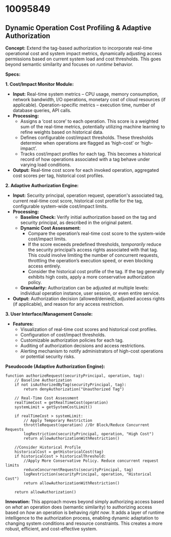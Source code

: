 # 10095849

## Dynamic Operation Cost Profiling & Adaptive Authorization

**Concept:** Extend the tag-based authorization to incorporate real-time operational cost and system impact metrics, dynamically adjusting access permissions based on current system load and cost thresholds. This goes beyond semantic similarity and focuses on *runtime* behavior.

**Specs:**

**1. Cost/Impact Monitor Module:**

*   **Input:** Real-time system metrics – CPU usage, memory consumption, network bandwidth, I/O operations, monetary cost of cloud resources (if applicable).  Operation-specific metrics – execution time, number of database queries, API calls.
*   **Processing:**
    *   Assigns a ‘cost score’ to each operation. This score is a weighted sum of the real-time metrics, potentially utilizing machine learning to refine weights based on historical data.
    *   Defines configurable cost/impact thresholds.  These thresholds determine when operations are flagged as ‘high-cost’ or ‘high-impact’.
    *   Tracks cost/impact profiles for each tag. This becomes a historical record of how operations associated with a tag behave under varying load conditions.
*   **Output:**  Real-time cost score for each invoked operation, aggregated cost scores per tag, historical cost profiles.

**2. Adaptive Authorization Engine:**

*   **Input:** Security principal, operation request, operation's associated tag, current real-time cost score, historical cost profile for the tag, configurable system-wide cost/impact limits.
*   **Processing:**
    *   **Baseline Check:** Verify initial authorization based on the tag and security principal, as described in the original patent.
    *   **Dynamic Cost Assessment:**
        *   Compare the operation’s real-time cost score to the system-wide cost/impact limits.
        *   If the score exceeds predefined thresholds, *temporarily* reduce the security principal’s access rights associated with that tag. This could involve limiting the number of concurrent requests, throttling the operation’s execution speed, or even blocking access entirely.
        *   Consider the historical cost profile of the tag.  If the tag generally exhibits high costs, apply a more conservative authorization policy.
    *   **Granularity:** Authorization can be adjusted at multiple levels: individual operation instance, user session, or even entire service.
*   **Output:**  Authorization decision (allowed/denied), adjusted access rights (if applicable), and reason for any access restriction.

**3.  User Interface/Management Console:**

*   **Features:**
    *   Visualization of real-time cost scores and historical cost profiles.
    *   Configuration of cost/impact thresholds.
    *   Customizable authorization policies for each tag.
    *   Auditing of authorization decisions and access restrictions.
    *   Alerting mechanism to notify administrators of high-cost operations or potential security risks.

**Pseudocode (Adaptive Authorization Engine):**

```
function authorizeRequest(securityPrincipal, operation, tag):
    // Baseline Authorization
    if not isAuthorizedByTag(securityPrincipal, tag):
        return denyAuthorization("Unauthorized Tag")

    // Real-Time Cost Assessment
    realTimeCost = getRealTimeCost(operation)
    systemLimit = getSystemCostLimit()

    if realTimeCost > systemLimit:
        // Apply Temporary Restriction
        throttleRequest(operation) //Or Block/Reduce Concurrent Requests
        logRestriction(securityPrincipal, operation, "High Cost")
        return allowAuthorizationWithRestriction()

    //Consider Historical Profile
    historicalCost = getHistoricalCost(tag)
    if historicalCost > historicalThreshold:
        //Apply More Conservative Policy. Reduce concurrent request limits
        reduceConcurrentRequests(securityPrincipal, tag)
        logRestriction(securityPrincipal, operation, "Historical Cost")
        return allowAuthorizationWithRestriction()

    return allowAuthorization()
```

**Innovation:**  This approach moves beyond simply authorizing access based on *what* an operation does (semantic similarity) to authorizing access based on *how* an operation is behaving *right now*.  It adds a layer of runtime intelligence to the authorization process, enabling dynamic adaptation to changing system conditions and resource constraints. This creates a more robust, efficient, and cost-effective system.